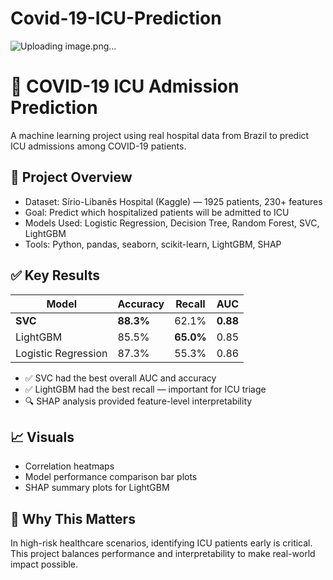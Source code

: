 # Covid-19-ICU-Prediction

![Uploading image.png…]()


# 🧠 COVID-19 ICU Admission Prediction

A machine learning project using real hospital data from Brazil to predict ICU admissions among COVID-19 patients.

## 🧪 Project Overview
- Dataset: Sírio-Libanês Hospital (Kaggle) — 1925 patients, 230+ features
- Goal: Predict which hospitalized patients will be admitted to ICU
- Models Used: Logistic Regression, Decision Tree, Random Forest, SVC, LightGBM
- Tools: Python, pandas, seaborn, scikit-learn, LightGBM, SHAP

## ✅ Key Results
| Model                | Accuracy | Recall | AUC     |
|---------------------|----------|--------|---------|
| **SVC**              | **88.3%** | 62.1%  | **0.88** |
| LightGBM            | 85.5%    | **65.0%**  | 0.85    |
| Logistic Regression | 87.3%    | 55.3%  | 0.86    |

- ✅ SVC had the best overall AUC and accuracy  
- ✅ LightGBM had the best recall — important for ICU triage  
- 🔍 SHAP analysis provided feature-level interpretability  

## 📈 Visuals
- Correlation heatmaps
- Model performance comparison bar plots
- SHAP summary plots for LightGBM

## 🧠 Why This Matters
In high-risk healthcare scenarios, identifying ICU patients early is critical. This project balances performance and interpretability to make real-world impact possible.


